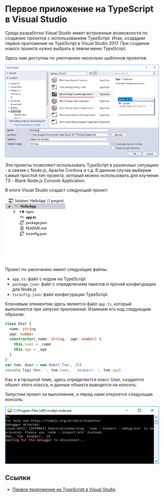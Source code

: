 # Первое приложение на TypeScript в Visual Studio

Среда разработки Visual Studio имеет встроенные возможности по созданию проектов с использованием TypeScript. Итак, создадим первое приложение на TypeScript в Visual Studio 2017. При создании нового проекта нужно выбрать в левом меню TypeScript.

Здесь нам доступны по умолчанию несколько шаблонов проектов:

![Первое приложение на TypeScript в Visual Studio](first-app-1.png)

Эти проекты позволяют использовать TypeScript в различных ситуациях - в связке с Node.js, Apache Cordova и т.д. В данном случае выберем самый простой тип проекта, который можно использовать для изучения TS - Blank Node.js Console Application.

В итоге Visual Studio создаст следующий проект:

![Первое приложение на TypeScript в Visual Studio](first-app-2.png)

Проект по умолчанию имеет следующие файлы:

- `app.ts`: файл с кодом на TypeScript
- `package.json`: файл с определением пакетов и прочей конфигурации для Node.js
- `tsconfig.json`: файл конфигурации TypeScript

Ключевым элементом здесь является файл `app.ts`, который выполняется при запуске приложения. Изменим его код следующим образом:

```typescript
class User {
  name: string
  age: number
  constructor(_name: string, _age: number) {
    this.name = _name
    this.age = _age
  }
}
var tom: User = new User('Том', 29)
console.log('Имя: ', tom.name, ' возраст: ', tom.age)
```

Как и в прошлой теме, здесь определяется класс User, создается объект этого класса, и данные объекта выводятся на консоль.

Запустим проект на выполнение, и перед нами откроется следующая консоль:

![Первое приложение на TypeScript в Visual Studio](first-app-3.png)

## Ссылки

- [Первое приложение на TypeScript в Visual Studio](https://metanit.com/web/typescript/1.3.php)
